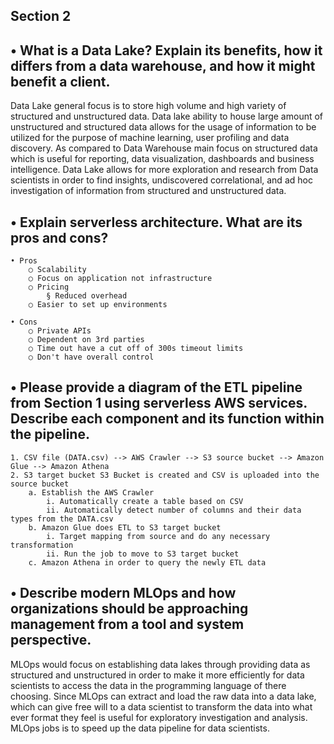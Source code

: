 ## Section 2

## • What is a Data Lake? Explain its benefits, how it differs from a data warehouse, and how it might benefit a client. 

Data Lake general focus is to store high volume and high variety of structured and unstructured data. Data lake ability to house large amount of unstructured and structured data allows for the usage of information to be utilized for the purpose of machine learning, user profiling and data discovery. As compared to Data Warehouse main focus on structured data which is useful for reporting, data visualization, dashboards and business intelligence. Data Lake allows for more exploration and research from Data scientists in order to find insights, undiscovered correlational, and ad hoc investigation of information from structured and unstructured data. 
	
## • Explain serverless architecture.  What are its pros and cons?
	• Pros
		○ Scalability
		○ Focus on application not infrastructure 
		○ Pricing 
			§ Reduced overhead
		○ Easier to set up environments
		
	• Cons
		○ Private APIs
		○ Dependent on 3rd parties
		○ Time out have a cut off of 300s timeout limits
		○ Don't have overall control
		
## • Please provide a diagram of the ETL pipeline from Section 1 using serverless AWS services. Describe each component and its function within the pipeline.

	1. CSV file (DATA.csv) --> AWS Crawler --> S3 source bucket --> Amazon Glue --> Amazon Athena
	2. S3 target bucket S3 Bucket is created and CSV is uploaded into the source bucket
		a. Establish the AWS Crawler
			i. Automatically create a table based on CSV
			ii. Automatically detect number of columns and their data types from the DATA.csv
		b. Amazon Glue does ETL to S3 target bucket
			i. Target mapping from source and do any necessary transformation
			ii. Run the job to move to S3 target bucket
		c. Amazon Athena in order to query the newly ETL data
			
			
## • Describe modern MLOps and how organizations should be approaching management from a tool and system perspective.
MLOps would focus on establishing data lakes through providing data as structured and unstructured in order to make it more efficiently for data scientists to access the data in the programming language of there choosing. Since MLOps can extract and load the raw data into a data lake, which can give free will to a data scientist to transform the data into what ever format they feel is useful for exploratory investigation and analysis. MLOps jobs is to speed up the data pipeline for data scientists.

